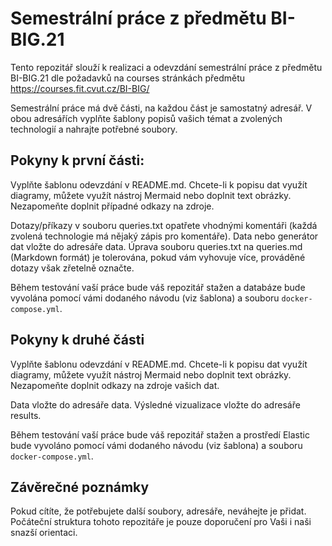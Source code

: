 # Semestrální práce z předmětu BI-BIG.21

Tento repozitář slouží k realizaci a odevzdání semestrální práce z předmětu BI-BIG.21 dle požadavků na courses stránkách předmětu https://courses.fit.cvut.cz/BI-BIG/

Semestrální práce má dvě části, na každou část je samostatný adresář. V obou adresářích vyplňte šablony popisů vašich témat a zvolených technologií a nahrajte potřebné soubory.

## Pokyny k první části:

Vyplňte šablonu odevzdání v README.md. Chcete-li k popisu dat využít diagramy, můžete využít nástroj Mermaid nebo doplnit text obrázky. Nezapomeňte doplnit případné odkazy na zdroje.

Dotazy/příkazy v souboru queries.txt opatřete vhodnými komentáři (každá zvolená technologie má nějaký zápis pro komentáře). Data nebo generátor dat vložte do adresáře data. Úprava souboru queries.txt na queries.md (Markdown formát) je tolerována, pokud vám vyhovuje více, prováděné dotazy však zřetelně označte.

Během testování vaší práce bude váš repozitář stažen a databáze bude vyvolána pomocí vámi dodaného návodu (viz šablona) a souboru `docker-compose.yml`.

## Pokyny k druhé části

Vyplňte šablonu odevzdání v README.md. Chcete-li k popisu dat využít diagramy, můžete využít nástroj Mermaid nebo doplnit text obrázky. Nezapomeňte doplnit odkazy na zdroje vašich dat.

Data vložte do adresáře data. Výsledné vizualizace vložte do adresáře results.

Během testování vaší práce bude váš repozitář stažen a prostředí Elastic bude vyvoláno pomocí vámi dodaného návodu (viz šablona) a souboru `docker-compose.yml`.

## Závěrečné poznámky

Pokud cítíte, že potřebujete další soubory, adresáře, neváhejte je přidat. Počáteční struktura tohoto repozitáře je pouze doporučení pro Vaši i naši snazší orientaci.